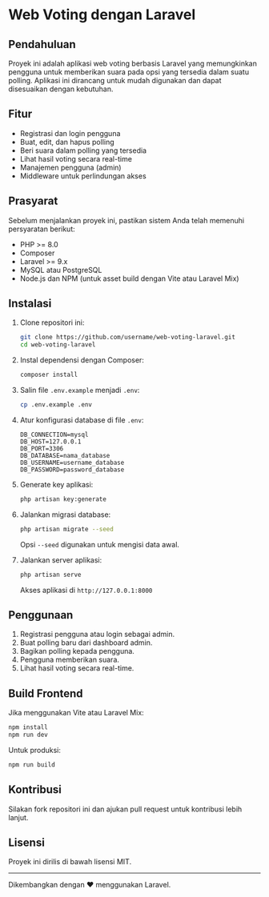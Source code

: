 # Web Voting dengan Laravel

## Pendahuluan
Proyek ini adalah aplikasi web voting berbasis Laravel yang memungkinkan pengguna untuk memberikan suara pada opsi yang tersedia dalam suatu polling. Aplikasi ini dirancang untuk mudah digunakan dan dapat disesuaikan dengan kebutuhan.

## Fitur
- Registrasi dan login pengguna
- Buat, edit, dan hapus polling
- Beri suara dalam polling yang tersedia
- Lihat hasil voting secara real-time
- Manajemen pengguna (admin)
- Middleware untuk perlindungan akses

## Prasyarat
Sebelum menjalankan proyek ini, pastikan sistem Anda telah memenuhi persyaratan berikut:
- PHP >= 8.0
- Composer
- Laravel >= 9.x
- MySQL atau PostgreSQL
- Node.js dan NPM (untuk asset build dengan Vite atau Laravel Mix)

## Instalasi
1. Clone repositori ini:
   ```sh
   git clone https://github.com/username/web-voting-laravel.git
   cd web-voting-laravel
   ```

2. Instal dependensi dengan Composer:
   ```sh
   composer install
   ```

3. Salin file `.env.example` menjadi `.env`:
   ```sh
   cp .env.example .env
   ```

4. Atur konfigurasi database di file `.env`:
   ```env
   DB_CONNECTION=mysql
   DB_HOST=127.0.0.1
   DB_PORT=3306
   DB_DATABASE=nama_database
   DB_USERNAME=username_database
   DB_PASSWORD=password_database
   ```

5. Generate key aplikasi:
   ```sh
   php artisan key:generate
   ```

6. Jalankan migrasi database:
   ```sh
   php artisan migrate --seed
   ```
   Opsi `--seed` digunakan untuk mengisi data awal.

7. Jalankan server aplikasi:
   ```sh
   php artisan serve
   ```
   Akses aplikasi di `http://127.0.0.1:8000`

## Penggunaan
1. Registrasi pengguna atau login sebagai admin.
2. Buat polling baru dari dashboard admin.
3. Bagikan polling kepada pengguna.
4. Pengguna memberikan suara.
5. Lihat hasil voting secara real-time.

## Build Frontend
Jika menggunakan Vite atau Laravel Mix:
```sh
npm install
npm run dev
```
Untuk produksi:
```sh
npm run build
```

## Kontribusi
Silakan fork repositori ini dan ajukan pull request untuk kontribusi lebih lanjut.

## Lisensi
Proyek ini dirilis di bawah lisensi MIT.

---
Dikembangkan dengan ❤️ menggunakan Laravel.

